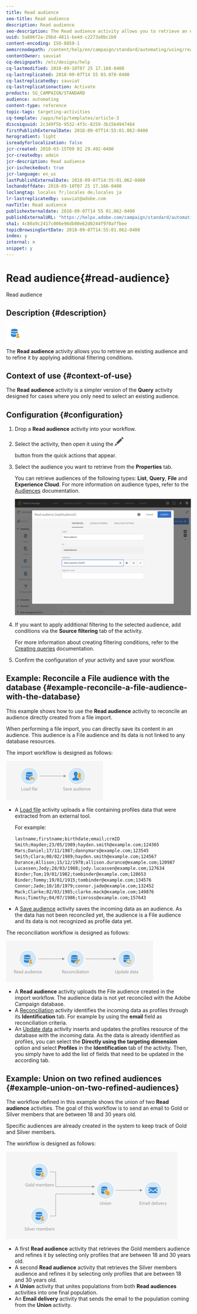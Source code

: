 ```yaml
---
title: Read audience
seo-title: Read audience
description: Read audience
seo-description: The Read audience activity allows you to retrieve an existing audience and to refine it by applying additional filtering conditions.
uuid: 5a886f2a-29bd-4811-be4d-c2273a0bc1b0
content-encoding: ISO-8859-1
aemsrcnodepath: /content/help/en/campaign/standard/automating/using/read-audience
contentOwner: sauviat
cq-designpath: /etc/designs/help
cq-lastmodified: 2018-09-10T07 25 17.168-0400
cq-lastreplicated: 2018-09-07T14 55 03.078-0400
cq-lastreplicatedby: sauviat
cq-lastreplicationaction: Activate
products: SG_CAMPAIGN/STANDARD
audience: automating
content-type: reference
topic-tags: targeting-activities
cq-template: /apps/help/templates/article-3
discoiquuid: 2c349f5b-9532-4f3c-8259-3b15b4947484
firstPublishExternalDate: 2018-09-07T14:55:01.062-0400
herogradient: light
isreadyforlocalization: false
jcr-created: 2018-03-15T09 01 29.492-0400
jcr-createdby: admin
jcr-description: Read audience
jcr-ischeckedout: true
jcr-language: en_us
lastPublishExternalDate: 2018-09-07T14:55:01.062-0400
lochandoffdate: 2018-09-10T07 25 17.166-0400
loclangtag: locales fr;locales de;locales ja
lr-lastreplicatedby: sauviat@adobe.com
navTitle: Read audience
publishexternaldate: 2018-09-07T14 55 01.062-0400
publishExternalURL: "https://helpx.adobe.com/campaign/standard/automating/using/read-audience.html"
sha1: 4c80a9c2417c006e96db00e62d0244f970affbee
topicBrowsingSortDate: 2018-09-07T14:55:01.062-0400
index: y
internal: n
snippet: y
---
```


# Read audience{#read-audience}

Read audience

## Description {#description}

![](assets/prefill.png)

The **Read audience** activity allows you to retrieve an existing audience and to refine it by applying additional filtering conditions.

## Context of use {#context-of-use}

The **Read audience** activity is a simpler version of the **Query** activity designed for cases where you only need to select an existing audience.

## Configuration {#configuration}

1. Drop a **Read audience** activity into your workflow.
1. Select the activity, then open it using the  ![](assets/edit_darkgrey-24px.png)

   button from the quick actions that appear.
1. Select the audience you want to retrieve from the **Properties** tab.

   You can retrieve audiences of the following types: **List**, **Query**, **File** and **Experience Cloud**. For more information on audience types, refer to the [Audiences](../../audiences/using/about-audiences.md) documentation.

   ![](assets/readaudience_activity1.png)

1. If you want to apply additional filtering to the selected audience, add conditions via the **Source filtering** tab of the activity.

   For more information about creating filtering conditions, refer to the [Creating queries](../../automating/using/editing-queries.md#creating-queries) documentation.

1. Confirm the configuration of your activity and save your workflow.

## Example: Reconcile a File audience with the database {#example-reconcile-a-file-audience-with-the-database}

This example shows how to use the **Read audience** activity to reconcile an audience directly created from a file import.

When performing a file import, you can directly save its content in an audience. This audience is a File audience and its data is not linked to any database resources.

The import workflow is designed as follows:

![](assets/readaudience_activity_example3.png)

* A [Load file](../../automating/using/load-file.md) activity uploads a file containing profiles data that were extracted from an external tool.

  For example:

  ```
  lastname;firstname;birthdate;email;crmID
  Smith;Hayden;23/05/1989;hayden.smith@example.com;124365
  Mars;Daniel;17/11/1987;dannymars@example.com;123545
  Smith;Clara;08/02/1989;hayden.smith@example.com;124567
  Durance;Allison;15/12/1978;allison.durance@example.com;120987
  Lucassen;Jody;28/03/1988;jody.lucassen@example.com;127634
  Binder;Tom;19/01/1982;tombinder@example.com;128653
  Binder;Tommy;19/01/1915;tombinder@example.com;134576
  Connor;Jade;10/10/1979;connor.jade@example.com;132452
  Mack;Clarke;02/03/1985;clarke.mack@example.com;149876
  Ross;Timothy;04/07/1986;timross@example.com;157643
  ```

* A [Save audience](../../automating/using/save-audience.md) activity saves the incoming data as an audience. As the data has not been reconciled yet, the audience is a File audience and its data is not recognized as profile data yet.

The reconciliation workflow is designed as follows:

![](assets/readaudience_activity_example2.png)

* A **Read audience** activity uploads the File audience created in the import workflow. The audience data is not yet reconciled with the Adobe Campaign database.
* A [Reconciliation](../../automating/using/reconciliation.md) activity identifies the incoming data as profiles through its **Identification** tab. For example by using the **email** field as reconciliation criteria.
* An [Update data](../../automating/using/update-data.md) activity inserts and updates the profiles resource of the database with the incoming data. As the data is already identified as profiles, you can select the **Directly using the targeting dimension** option and select **Profiles** in the **Identification** tab of the activity. Then, you simply have to add the list of fields that need to be updated in the according tab.

## Example: Union on two refined audiences {#example-union-on-two-refined-audiences}

The workflow defined in this example shows the union of two **Read audience** activities. The goal of this workflow is to send an email to Gold or Silver members that are between 18 and 30 years old.

Specific audiences are already created in the system to keep track of Gold and Silver members.

The workflow is designed as follows:

![](assets/readaudience_activity_example1.png)

* A first **Read audience** activity that retrieves the Gold members audience and refines it by selecting only profiles that are between 18 and 30 years old.
* A second **Read audience** activity that retrieves the Silver members audience and refines it by selecting only profiles that are between 18 and 30 years old.
* A **Union** activity that unites populations from both **Read audiences** activities into one final population.
* An **Email delivery** activity that sends the email to the population coming from the **Union** activity.

